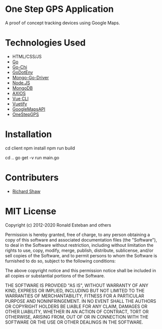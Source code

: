 # One Step GPS Application

A proof of concept tracking devices using Google Maps.

# Technologies Used

- HTML/CSS/JS
- [Go](https://go.dev/)
- [Go-Chi](https://github.com/go-chi/chi)
- [GoDotEnv](https://github.com/joho/godotenv)
- [Mongo-Go-Driver](https://github.com/mongodb/mongo-go-driver)
- [Node.JS](https://nodejs.org/en/)
- [MongoDB](https://www.mongodb.com/)
- [AXIOS](https://www.npmjs.com/package/axios)
- [Vue CLI](https://cli.vuejs.org/)
- [Vuetify](https://vuetifyjs.com/en/)
- [GoogleMapsAPI](https://developers.google.com/maps)
- [OneStepGPS](https://www.onestepgps.com/)

# Installation

cd client
npm install
npm run build

cd ..
go get -v
run main.go

# Contributers

- [Richard Shaw](https://github.com/RichardMShaw)

# MIT License

Copyright (c) 2012-2020 Ronald Esteban and others

Permission is hereby granted, free of charge, to any person obtaining
a copy of this software and associated documentation files (the
"Software"), to deal in the Software without restriction, including
without limitation the rights to use, copy, modify, merge, publish,
distribute, sublicense, and/or sell copies of the Software, and to
permit persons to whom the Software is furnished to do so, subject to
the following conditions:

The above copyright notice and this permission notice shall be
included in all copies or substantial portions of the Software.

THE SOFTWARE IS PROVIDED "AS IS", WITHOUT WARRANTY OF ANY KIND,
EXPRESS OR IMPLIED, INCLUDING BUT NOT LIMITED TO THE WARRANTIES OF
MERCHANTABILITY, FITNESS FOR A PARTICULAR PURPOSE AND
NONINFRINGEMENT. IN NO EVENT SHALL THE AUTHORS OR COPYRIGHT HOLDERS BE
LIABLE FOR ANY CLAIM, DAMAGES OR OTHER LIABILITY, WHETHER IN AN ACTION
OF CONTRACT, TORT OR OTHERWISE, ARISING FROM, OUT OF OR IN CONNECTION
WITH THE SOFTWARE OR THE USE OR OTHER DEALINGS IN THE SOFTWARE.
